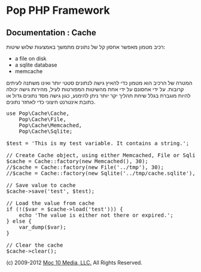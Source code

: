 Pop PHP Framework
=================

Documentation : Cache
---------------------

רכיב מטמון מאפשר אחסון קל של נתונים מתמשך באמצעות שלוש שיטות:


* a file on disk
* a sqlite database
* memcache

המטרה של הרכיב הוא מטמון כדי להאיץ גישה לנתונים סטטי יותר ואינו משתנה לעיתים קרובות. על ידי אחסונם על ידי אחת מהשיטות המפורטות לעיל, מהירות גישה יכולה להיות מוגברת בגלל שיחת תהליך יקר יותר ניתן להימנע, כגון גישה מסד נתונים גדול או כתובת אינטרנט חיצוני כדי לאחזר נתונים.


<pre>
use Pop\Cache\Cache,
    Pop\Cache\File,
    Pop\Cache\Memcached,
    Pop\Cache\Sqlite;

$test = 'This is my test variable. It contains a string.';

// Create Cache object, using either Memcached, File or Sqlite
$cache = Cache::factory(new Memcached(), 30);
//$cache = Cache::factory(new File('../tmp'), 30);
//$cache = Cache::factory(new Sqlite('../tmp/cache.sqlite'), 30);

// Save value to cache
$cache->save('test', $test);

// Load the value from cache
if (!($var = $cache->load('test'))) {
    echo 'The value is either not there or expired.';
} else {
    var_dump($var);
}

// Clear the cache
$cache->clear();
</pre>

(c) 2009-2012 [Moc 10 Media, LLC.](http://www.moc10media.com) All Rights Reserved.
